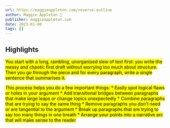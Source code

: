```yaml
---
url: https://maggieappleton.com/reverse-outline
author: Maggie Appleton 🧭
publisher: maggieappleton.com
date: 2023-01-08
tags: []
---
```


## Highlights
<mark>You start with a long, rambling, unorganised slew of text first: you write the messy and chaotic first draft without worrying too much about structure. Then you go through the piece and for every paragraph, write a single sentence that summarises it.</mark>

<mark>This process helps you do a few important things: * Easily spot logical flaws or holes in your argument * Add transitional bridges between paragraphs that make large leaps or change topics unexpectedly * Combine paragraphs that are trying to say the same thing * Remove paragraphs you don't need or are tangential to the argument * Break up paragraphs that are trying to say too many things in one breath * Arrange your points into a narrative arc that will make sense to the reader</mark>


